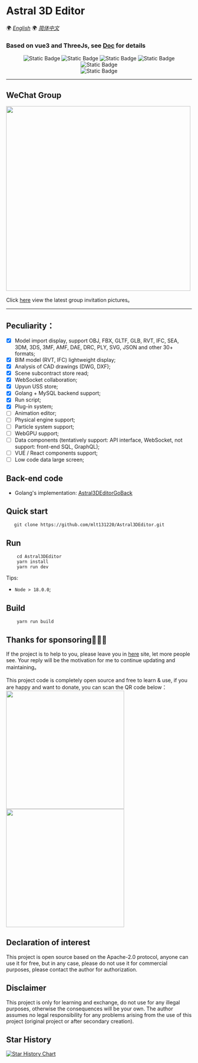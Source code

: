 # Astral 3D Editor

🌍
*[English](README.md)*
🌍
*[简体中文](README.zh-cn.md)*

### Based on vue3 and ThreeJs, see [Doc](http://editor-doc.astraljs.com/) for details

<div style="text-align: center">

![Static Badge](https://img.shields.io/badge/Vue-3.3.4-green)
![Static Badge](https://img.shields.io/badge/NaiveUI-2.34.4-green)
![Static Badge](https://img.shields.io/badge/ThreeJS-r170-8732D7)
![Static Badge](https://img.shields.io/badge/Cesium-1.107.0-8732D7)
![Static Badge](https://img.shields.io/badge/UnoCSS-0.46.5-8732D7)
<br />
![Static Badge](https://img.shields.io/badge/license-MIT-blue)

</div>

***

## WeChat Group
<img src="https://upyun.astraljs.com/static/images/WeChatGroup.jpg" width="500px">

Click [here](https://upyun.astraljs.com/static/images/WeChatGroup.jpg) view the latest group invitation pictures。

***

## Peculiarity：
- [x] Model import display, support OBJ, FBX, GLTF, GLB, RVT, IFC, SEA, 3DM, 3DS, 3MF, AMF, DAE, DRC, PLY, SVG, JSON and other 30+ formats;
- [x] BIM model (RVT, IFC) lightweight display;
- [x] Analysis of CAD drawings (DWG, DXF);
- [x] Scene subcontract store read;
- [x] WebSocket collaboration;
- [x] Upyun USS store;
- [x] Golang + MySQL backend support;
- [x] Run script;
- [x] Plug-in system;
- [ ] Animation editor;
- [ ] Physical engine support;
- [ ] Particle system support;
- [ ] WebGPU support;
- [ ] Data components (tentatively support: API interface, WebSocket, not support: front-end SQL, GraphQL);
- [ ] VUE / React components support;
- [ ] Low code data large screen;

[//]: # (## 工程结构)
[//]: # (```)
[//]: # (|-- .vscode                          // vscode配置文件)
[//]: # (|-- build                            // 打包配置)
[//]: # (|-- public )
[//]: # (|   |-- library                      // 静态资源库)
[//]: # (|   |-- release                      // 发布包模板         )
[//]: # (|   |-- static                       // 项目静态资源)
[//]: # (|   |-- logo.svg                     // Logo               )
[//]: # (|-- src                              // 源码目录               )
[//]: # (|   |-- cesium                       // cesium 场景相关)
[//]: # (|   |-- components                   // 组件)
[//]: # (|   |-- config                       // 项目各类配置)
[//]: # (|   |-- core                         // 编辑器核心代码)
[//]: # (|       |-- commands                 // 编辑器操作命令集合)
[//]: # (|       |-- exporters                // 自定义模型导出器)
[//]: # (|       |-- libs                     // 第三方相关js库)
[//]: # (|   |-- hooks                        // 钩子函数)
[//]: # (|   |-- http                         // 封装请求)
[//]: # (|   |-- language                     // i18n 国际化配置文件夹)
[//]: # (|   |-- router                       // 路由配置)
[//]: # (|   |-- store                        // Pinia 状态管理)
[//]: # (|   |-- utils                        // 全局公用函数目录    )
[//]: # (|   |-- views                        // vue页面            )
[//]: # (|   |-- App.vue                      // App入口文件)
[//]: # (|   |-- main.ts                      // 程序入口文件 )
[//]: # (|-- types                            // 全局类型定义目录 )
[//]: # (|-- .env                             // 通用环境文件)
[//]: # (|-- .env.development                 // 开发环境)
[//]: # (|-- .env.production                  // 生产环境)
[//]: # (|-- .gitignore                       // git ingnore)
[//]: # (|-- index.html                       // 入口html文件)
[//]: # (|-- package.json                     // 项目及工具的依赖配置文件)
[//]: # (|-- README.md                        // README)
[//]: # (|-- tsconfig.json                     // 指定了编译项目所需的根目录下的文件以及编译选项)
[//]: # (|-- vite.config.ts                    // Vite配置文件)
[//]: # (|-- yarn.lock                    )
[//]: # (```)

## Back-end code
* Golang's implementation: [Astral3DEditorGoBack](https://github.com/mlt131220/ES3DEditorGoBack)

## Quick start
```shell
   git clone https://github.com/mlt131220/Astral3DEditor.git
```

## Run
```shell
    cd Astral3DEditor
    yarn install
    yarn run dev
```
Tips:
* `Node > 18.0.0`;

## Build
```shell
    yarn run build
```

## Thanks for sponsoring🌹🌹🌹
If the project is to help to you, please leave you in [here](https://github.com/mlt131220/ES-3DEditor/issues/2) site, let more people see. Your reply will be the motivation for me to continue updating and maintaining。 </br></br>
This project code is completely open source and free to learn & use, if you are happy and want to donate, you can scan the QR code below：</br>
<img src="https://upyun.astraljs.com/static/images/alipay.jpg" width="320px">
<img src="https://upyun.astraljs.com/static/images/wepay.jpg" width="320px">

## Declaration of interest
This project is open source based on the Apache-2.0 protocol, anyone can use it for free, but in any case, please do not use it for commercial purposes, please contact the author for authorization.

## Disclaimer
This project is only for learning and exchange, do not use for any illegal purposes, otherwise the consequences will be your own.
The author assumes no legal responsibility for any problems arising from the use of this project (original project or after secondary creation).

## Star History
[![Star History Chart](https://api.star-history.com/svg?repos=mlt131220/Astral3DEditor&type=Date)](https://star-history.com/#mlt131220/Astral3DEditor&Date)
